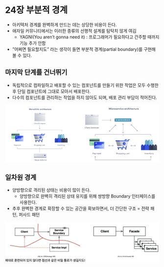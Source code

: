 # 24장 부분적 경계

- 아키텍처 경계를 완벽하게 만드는 데는 상당한 비용이 든다.
- 애자일 커뮤니티에서는 이러한 종류의 선행적 설계를 탐탁치 않게 여김
  - YAGNI(You aren’t gonna need it) : 프로그래머가 필요하다고 간주할 때까지 기능 추가 안함
- ”어쩌면 필요할지도” 라는 생각이 들면 부분적 경계(partial boundary)를 구현해볼 수 있다.



## 마지막 단계를 건너뛰기

- 독립적으로 컴파일하고 배포할 수 있는 컴포넌트를 만들기 위한 작업은 모두 수행한 후 단일 컴포넌트에 그대로 모아서 배포한다.
- 다수의 컴포넌트를 관리하는 작업을 하지 않아도 되며, 배포 관리 부담이 적어진다.

![](images/chapter24-1.png)

## 일차원 경계

- 양방향으로 격리된 상태는 비용이 많이 든다.
  - 양방향으로 완벽히 격리된 상태 유지를 위해 쌍방향 Boundary 인터페이스를 사용한다.
- 추후 완벽한 경계로 확장할 수 있는 공간을 확보하면서, 더 간단한 구조 = 전략 패턴, 퍼사드 패턴

![](images/chapter24-2.png)